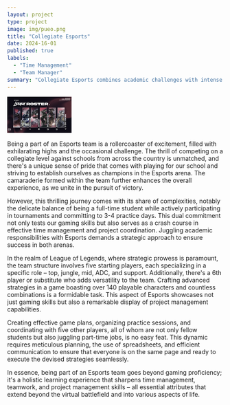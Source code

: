```yaml
---
layout: project
type: project
image: img/pueo.png
title: "Collegiate Esports"
date: 2024-16-01
published: true
labels:
  - "Time Management"
  - "Team Manager"
summary: "Collegiate Esports combines academic challenges with intense gaming schedules, requiring effective time management and strategic teamwork. Beyond gaming skills, it offers a holistic learning experience in project management and teamwork applicable beyond the virtual arena"
---
```

<img width="150px" class="rounded float-start pe-4" src="../img/pueoroster.png">

Being a part of an Esports team is a rollercoaster of excitement, filled with exhilarating highs and the occasional challenge. The thrill of competing on a collegiate level against schools from across the country is unmatched, and there's a unique sense of pride that comes with playing for our school and striving to establish ourselves as champions in the Esports arena. The camaraderie formed within the team further enhances the overall experience, as we unite in the pursuit of victory.

However, this thrilling journey comes with its share of complexities, notably the delicate balance of being a full-time student while actively participating in tournaments and committing to 3-4 practice days. This dual commitment not only tests our gaming skills but also serves as a crash course in effective time management and project coordination. Juggling academic responsibilities with Esports demands a strategic approach to ensure success in both arenas.

In the realm of League of Legends, where strategic prowess is paramount, the team structure involves five starting players, each specializing in a specific role – top, jungle, mid, ADC, and support. Additionally, there's a 6th player or substitute who adds versatility to the team. Crafting advanced strategies in a game boasting over 140 playable characters and countless combinations is a formidable task. This aspect of Esports showcases not just gaming skills but also a remarkable display of project management capabilities.

Creating effective game plans, organizing practice sessions, and coordinating with five other players, all of whom are not only fellow students but also juggling part-time jobs, is no easy feat. This dynamic requires meticulous planning, the use of spreadsheets, and efficient communication to ensure that everyone is on the same page and ready to execute the devised strategies seamlessly.

In essence, being part of an Esports team goes beyond gaming proficiency; it's a holistic learning experience that sharpens time management, teamwork, and project management skills – all essential attributes that extend beyond the virtual battlefield and into various aspects of life.
